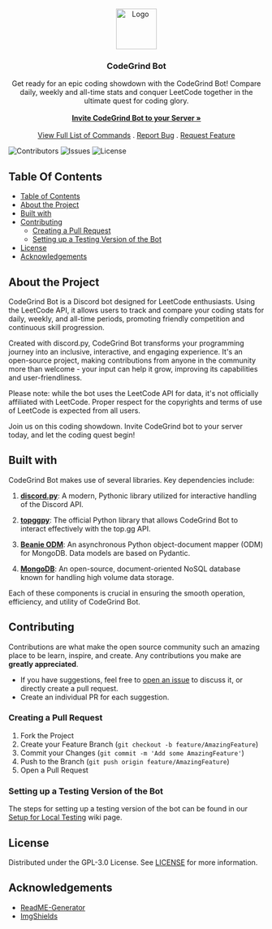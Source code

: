 <br/>
<p align="center">
  <a href="https://github.com/CodeGrind-Team/CodeGrind-Bot">
    <img src="https://images.discordapp.net/avatars/1059122559066570885/1a42aa8ca38253bdde72f08df71d6929.png?size=128&w=128&q=75" alt="Logo" width="80" height="80">
  </a>

  <h3 align="center">CodeGrind Bot</h3>

  <p align="center">
    Get ready for an epic coding showdown with the CodeGrind Bot! Compare daily, weekly and all-time stats and conquer LeetCode together in the ultimate quest for coding glory.
    <br/>
    <br/>
    <a href="https://discord.com/api/oauth2/authorize?client_id=1059122559066570885&permissions=947510175826&scope=bot%20applications.commands"><strong>Invite CodeGrind Bot to your Server »</strong></a>
    <br/>
    <br/>
    <a href="https://github.com/CodeGrind-Team/CodeGrind-Bot/wiki/commands">View Full List of Commands</a>
    .
    <a href="https://github.com/CodeGrind-Team/CodeGrind-Bot/issues">Report Bug</a>
    .
    <a href="https://github.com/CodeGrind-Team/CodeGrind-Bot/issues">Request Feature</a>
  </p>
</p>

![Contributors](https://img.shields.io/github/contributors/CodeGrind-Team/CodeGrind-Bot?color=dark-green) ![Issues](https://img.shields.io/github/issues/CodeGrind-Team/CodeGrind-Bot) ![License](https://img.shields.io/github/license/CodeGrind-Team/CodeGrind-Bot)

## Table Of Contents

- [Table of Contents](#table-of-contents)
- [About the Project](#about-the-project)
- [Built with](#built-with)
- [Contributing](#contributing)
  - [Creating a Pull Request](#creating-a-pull-request)
  - [Setting up a Testing Version of the Bot](#setting-up-a-testing-version-of-the-bot)
- [License](#license)
- [Acknowledgements](#acknowledgements)

## About the Project

CodeGrind Bot is a Discord bot designed for LeetCode enthusiasts. Using the LeetCode API, it allows users to track and compare your coding stats for daily, weekly, and all-time periods, promoting friendly competition and continuous skill progression.

Created with discord.py, CodeGrind Bot transforms your programming journey into an inclusive, interactive, and engaging experience. It's an open-source project, making contributions from anyone in the community more than welcome - your input can help it grow, improving its capabilities and user-friendliness.

Please note: while the bot uses the LeetCode API for data, it's not officially affiliated with LeetCode. Proper respect for the copyrights and terms of use of LeetCode is expected from all users.

Join us on this coding showdown. Invite CodeGrind bot to your server today, and let the coding quest begin!

## Built with

CodeGrind Bot makes use of several libraries. Key dependencies include:

1. [**discord.py**](https://discordpy.readthedocs.io/en/stable/): A modern, Pythonic library utilized for interactive handling of the Discord API.

2. [**topggpy**](https://docs.top.gg/): The official Python library that allows CodeGrind Bot to interact effectively with the top.gg API.

3. [**Beanie ODM**](https://beanie-odm.dev/): An asynchronous Python object-document mapper (ODM) for MongoDB. Data models are based on Pydantic.

4. [**MongoDB**](https://www.mongodb.com/): An open-source, document-oriented NoSQL database known for handling high volume data storage.

Each of these components is crucial in ensuring the smooth operation, efficiency, and utility of CodeGrind Bot.

## Contributing

Contributions are what make the open source community such an amazing place to be learn, inspire, and create. Any contributions you make are **greatly appreciated**.

- If you have suggestions, feel free to [open an issue](https://github.com/CodeGrind-Team/CodeGrind-Bot/issues/new) to discuss it, or directly create a pull request.
- Create an individual PR for each suggestion.

### Creating a Pull Request

1. Fork the Project
2. Create your Feature Branch (`git checkout -b feature/AmazingFeature`)
3. Commit your Changes (`git commit -m 'Add some AmazingFeature'`)
4. Push to the Branch (`git push origin feature/AmazingFeature`)
5. Open a Pull Request

### Setting up a Testing Version of the Bot

The steps for setting up a testing version of the bot can be found in our [Setup for Local Testing](https://github.com/CodeGrind-Team/CodeGrind-Bot/wiki/Setup-for-Local-Testing) wiki page.

## License

Distributed under the GPL-3.0 License. See [LICENSE](https://github.com/CodeGrind-Team/CodeGrind-Bot/blob/main/LICENSE) for more information.

## Acknowledgements

- [ReadME-Generator](https://github.com/ShaanCoding/ReadME-Generator)
- [ImgShields](https://shields.io/)

